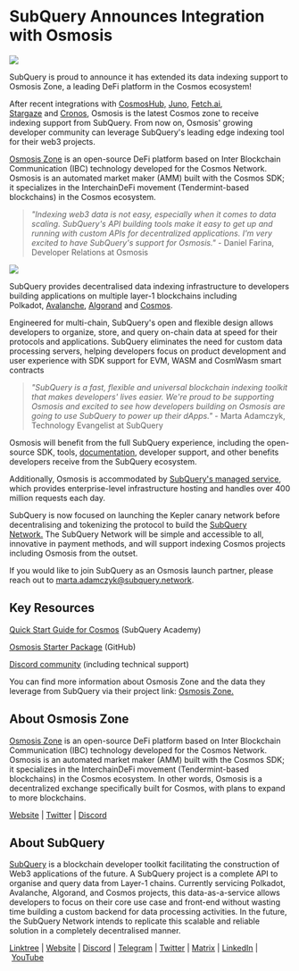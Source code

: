 # SubQuery Announces Integration with Osmosis

![](https://miro.medium.com/max/1400/0*6XnCgzPFE0TjLQLk)

SubQuery is proud to announce it has extended its data indexing support to Osmosis Zone, a leading DeFi platform in the Cosmos ecosystem!

After recent integrations with [CosmosHub,](./20220909-cosmoshub.md) [Juno](./20220609-juno-cosmos.md), [Fetch.ai](./20220719-fetch.md), [Stargaze](./20220726-stargaze.md) and [Cronos](./20221005-cosmos-cronos.md), Osmosis is the latest Cosmos zone to receive indexing support from SubQuery. From now on, Osmosis' growing developer community can leverage SubQuery's leading edge indexing tool for their web3 projects.

[Osmosis Zone](https://osmosis.zone/) is an open-source DeFi platform based on Inter Blockchain Communication (IBC) technology developed for the Cosmos Network. Osmosis is an automated market maker (AMM) built with the Cosmos SDK; it specializes in the InterchainDeFi movement (Tendermint-based blockchains) in the Cosmos ecosystem.

> _"Indexing web3 data is not easy, especially when it comes to data scaling. SubQuery's API building tools make it easy to get up and running with custom APIs for decentralized applications. I'm very excited to have SubQuery's support for Osmosis."_ - Daniel Farina, Developer Relations at Osmosis

![](https://miro.medium.com/max/1400/0*H5sZqlly6fB3rQ5_)

SubQuery provides decentralised data indexing infrastructure to developers building applications on multiple layer-1 blockchains including Polkadot, [Avalanche](https://blog.subquery.network/blogs/20220321-avalache.html), [Algorand](https://subquery.medium.com/subquery-algorand-support-developer-deep-dive-75771b016414) and [Cosmos](https://subquery.medium.com/subquery-announces-integration-with-cosmos-hub-3cee6d3da6fe).

Engineered for multi-chain, SubQuery's open and flexible design allows developers to organize, store, and query on-chain data at speed for their protocols and applications. SubQuery eliminates the need for custom data processing servers, helping developers focus on product development and user experience with SDK support for EVM, WASM and CosmWasm smart contracts

> _"SubQuery is a fast, flexible and universal blockchain indexing toolkit that makes developers' lives easier. We're proud to be supporting Osmosis and excited to see how developers building on Osmosis are going to use SubQuery to power up their dApps."_ - Marta Adamczyk, Technology Evangelist at SubQuery

Osmosis will benefit from the full SubQuery experience, including the open-source SDK, tools, [documentation](https://academy.subquery.network/quickstart/quickstart_chains/cosmos.html), developer support, and other benefits developers receive from the SubQuery ecosystem.

Additionally, Osmosis is accommodated by [SubQuery's managed service](https://subquery.network/managedservices), which provides enterprise-level infrastructure hosting and handles over 400 million requests each day.

SubQuery is now focused on launching the Kepler canary network before decentralising and tokenizing the protocol to build the [SubQuery Network.](https://subquery.network/network) The SubQuery Network will be simple and accessible to all, innovative in payment methods, and will support indexing Cosmos projects including Osmosis from the outset.

If you would like to join SubQuery as an Osmosis launch partner, please reach out to marta.adamczyk@subquery.network.

## Key Resources

[Quick Start Guide for Cosmos](https://university.subquery.network/quickstart/quickstart_chains/cosmos.html) (SubQuery Academy)

[Osmosis Starter Package](https://github.com/subquery/cosmos-subql-starter/tree/main/Osmosis/osmosis-starter) (GitHub)

[Discord community](https://discord.com/invite/subquery) (including technical support)

You can find more information about Osmosis Zone and the data they leverage from SubQuery via their project link: [Osmosis Zone.](https://explorer.subquery.network/subquery/0xlook/autonomy-osmosis-subql)

## About Osmosis Zone

[Osmosis Zone](https://osmosis.zone/) is an open-source DeFi platform based on Inter Blockchain Communication (IBC) technology developed for the Cosmos Network. Osmosis is an automated market maker (AMM) built with the Cosmos SDK; it specializes in the InterchainDeFi movement (Tendermint-based blockchains) in the Cosmos ecosystem. In other words, Osmosis is a decentralized exchange specifically built for Cosmos, with plans to expand to more blockchains.

[Website](https://osmosis.zone/) | [Twitter](https://twitter.com/osmosiszone) | [Discord](https://discord.com/invite/osmosis)

## About SubQuery

[SubQuery](https://subquery.network/) is a blockchain developer toolkit facilitating the construction of Web3 applications of the future. A SubQuery project is a complete API to organise and query data from Layer-1 chains. Currently servicing Polkadot, Avalanche, Algorand, and Cosmos projects, this data-as-a-service allows developers to focus on their core use case and front-end without wasting time building a custom backend for data processing activities. In the future, the SubQuery Network intends to replicate this scalable and reliable solution in a completely decentralised manner.

​​[Linktree](https://linktr.ee/subquerynetwork) | [Website](https://subquery.network/) | [Discord](https://discord.com/invite/subquery) | [Telegram](https://t.me/subquerynetwork) | [Twitter](https://twitter.com/subquerynetwork) | [Matrix](https://matrix.to/#/#subquery:matrix.org) | [LinkedIn](https://www.linkedin.com/company/subquery) | [YouTube](https://www.youtube.com/c/SubQueryNetwork)
